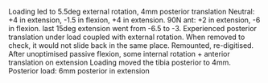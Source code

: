 Loading led to 5.5deg external rotation, 4mm posterior translation
Neutral: +4 in extension, -1.5 in flexion, +4 in extension.
90N ant: +2 in extension, -6 in flexion. last 15deg extension went from -6.5 to -3.
Experienced posterior translation under load coupled with external rotation.
When removed to check, it would not slide back in the same place. Remounted, re-digitised.
After unoptimised passive flexion, some internal rotation + anterior translation on extension
Loading moved the tibia posterior to 4mm.
Posterior load: 6mm posterior in extension
